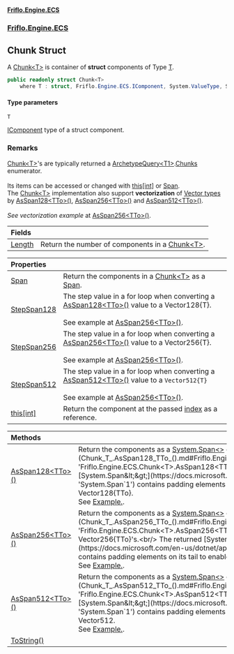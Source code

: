 #### [Friflo.Engine.ECS](index.md 'index')
### [Friflo.Engine.ECS](Friflo.Engine.ECS.md 'Friflo.Engine.ECS')

## Chunk<T> Struct

A [Chunk&lt;T&gt;](Chunk_T_.md 'Friflo.Engine.ECS.Chunk<T>') is container of <b>struct</b> components of Type [T](Chunk_T_.md#Friflo.Engine.ECS.Chunk_T_.T 'Friflo.Engine.ECS.Chunk<T>.T').

```csharp
public readonly struct Chunk<T>
    where T : struct, Friflo.Engine.ECS.IComponent, System.ValueType, System.ValueType
```
#### Type parameters

<a name='Friflo.Engine.ECS.Chunk_T_.T'></a>

`T`

[IComponent](IComponent.md 'Friflo.Engine.ECS.IComponent') type of a struct component.

### Remarks
[Chunk&lt;T&gt;](Chunk_T_.md 'Friflo.Engine.ECS.Chunk<T>')'s are typically returned a [ArchetypeQuery&lt;T1&gt;](ArchetypeQuery_T1_.md 'Friflo.Engine.ECS.ArchetypeQuery<T1>').[Chunks](ArchetypeQuery_T1_.Chunks.md 'Friflo.Engine.ECS.ArchetypeQuery<T1>.Chunks') enumerator.<br/><br/>
            Its items can be accessed or changed with [this[int]](Chunk_T_.this[int].md 'Friflo.Engine.ECS.Chunk<T>.this[int]') or [Span](Chunk_T_.Span.md 'Friflo.Engine.ECS.Chunk<T>.Span').<br/>
            The [Chunk&lt;T&gt;](Chunk_T_.md 'Friflo.Engine.ECS.Chunk<T>') implementation also support <b>vectorization</b>
            of <a href="https://github.com/dotnet/runtime/blob/main/docs/coding-guidelines/vectorization-guidelines.md">Vector types</a><br/>
            by [AsSpan128&lt;TTo&gt;()](Chunk_T_.AsSpan128_TTo_().md 'Friflo.Engine.ECS.Chunk<T>.AsSpan128<TTo>()'), [AsSpan256&lt;TTo&gt;()](Chunk_T_.AsSpan256_TTo_().md 'Friflo.Engine.ECS.Chunk<T>.AsSpan256<TTo>()') and [AsSpan512&lt;TTo&gt;()](Chunk_T_.AsSpan512_TTo_().md 'Friflo.Engine.ECS.Chunk<T>.AsSpan512<TTo>()').
            <br/><br/><i>See vectorization example</i> at [AsSpan256&lt;TTo&gt;()](Chunk_T_.AsSpan256_TTo_().md 'Friflo.Engine.ECS.Chunk<T>.AsSpan256<TTo>()').

| Fields | |
| :--- | :--- |
| [Length](Chunk_T_.Length.md 'Friflo.Engine.ECS.Chunk<T>.Length') | Return the number of components in a [Chunk&lt;T&gt;](Chunk_T_.md 'Friflo.Engine.ECS.Chunk<T>'). |

| Properties | |
| :--- | :--- |
| [Span](Chunk_T_.Span.md 'Friflo.Engine.ECS.Chunk<T>.Span') | Return the components in a [Chunk&lt;T&gt;](Chunk_T_.md 'Friflo.Engine.ECS.Chunk<T>') as a [Span](Chunk_T_.Span.md 'Friflo.Engine.ECS.Chunk<T>.Span'). |
| [StepSpan128](Chunk_T_.StepSpan128.md 'Friflo.Engine.ECS.Chunk<T>.StepSpan128') | The step value in a for loop when converting a [AsSpan128&lt;TTo&gt;()](Chunk_T_.AsSpan128_TTo_().md 'Friflo.Engine.ECS.Chunk<T>.AsSpan128<TTo>()') value to a Vector128{T}. <br/><br/> See example at [AsSpan256&lt;TTo&gt;()](Chunk_T_.AsSpan256_TTo_().md 'Friflo.Engine.ECS.Chunk<T>.AsSpan256<TTo>()'). |
| [StepSpan256](Chunk_T_.StepSpan256.md 'Friflo.Engine.ECS.Chunk<T>.StepSpan256') | The step value in a for loop when converting a [AsSpan256&lt;TTo&gt;()](Chunk_T_.AsSpan256_TTo_().md 'Friflo.Engine.ECS.Chunk<T>.AsSpan256<TTo>()') value to a Vector256{T}. <br/><br/> See example at [AsSpan256&lt;TTo&gt;()](Chunk_T_.AsSpan256_TTo_().md 'Friflo.Engine.ECS.Chunk<T>.AsSpan256<TTo>()'). |
| [StepSpan512](Chunk_T_.StepSpan512.md 'Friflo.Engine.ECS.Chunk<T>.StepSpan512') | The step value in a for loop when converting a [AsSpan512&lt;TTo&gt;()](Chunk_T_.AsSpan512_TTo_().md 'Friflo.Engine.ECS.Chunk<T>.AsSpan512<TTo>()') value to a `Vector512{T}`<br/><br/> See example at [AsSpan256&lt;TTo&gt;()](Chunk_T_.AsSpan256_TTo_().md 'Friflo.Engine.ECS.Chunk<T>.AsSpan256<TTo>()'). |
| [this[int]](Chunk_T_.this[int].md 'Friflo.Engine.ECS.Chunk<T>.this[int]') | Return the component at the passed [index](Chunk_T_.this[int].md#Friflo.Engine.ECS.Chunk_T_.this[int].index 'Friflo.Engine.ECS.Chunk<T>.this[int].index') as a reference. |

| Methods | |
| :--- | :--- |
| [AsSpan128&lt;TTo&gt;()](Chunk_T_.AsSpan128_TTo_().md 'Friflo.Engine.ECS.Chunk<T>.AsSpan128<TTo>()') | Return the components as a [System.Span&lt;&gt;](https://docs.microsoft.com/en-us/dotnet/api/System.Span-1 'System.Span`1') of type [TTo](Chunk_T_.AsSpan128_TTo_().md#Friflo.Engine.ECS.Chunk_T_.AsSpan128_TTo_().TTo 'Friflo.Engine.ECS.Chunk<T>.AsSpan128<TTo>().TTo').<br/> The returned [System.Span&lt;&gt;](https://docs.microsoft.com/en-us/dotnet/api/System.Span-1 'System.Span`1') contains padding elements on its tail to enable assignment to Vector128{TTo}.<br/> See <a href="https://github.com/friflo/Friflo.Json.Fliox/wiki/Examples-~-Optimization#query-vectorization---simd">Example.</a>. |
| [AsSpan256&lt;TTo&gt;()](Chunk_T_.AsSpan256_TTo_().md 'Friflo.Engine.ECS.Chunk<T>.AsSpan256<TTo>()') | Return the components as a [System.Span&lt;&gt;](https://docs.microsoft.com/en-us/dotnet/api/System.Span-1 'System.Span`1') of type [TTo](Chunk_T_.AsSpan256_TTo_().md#Friflo.Engine.ECS.Chunk_T_.AsSpan256_TTo_().TTo 'Friflo.Engine.ECS.Chunk<T>.AsSpan256<TTo>().TTo') - which can be assigned to Vector256{TTo}'s.<br/> The returned [System.Span&lt;&gt;](https://docs.microsoft.com/en-us/dotnet/api/System.Span-1 'System.Span`1') contains padding elements on its tail to enable safe conversion to a Vector256{TTo}.<br/> See <a href="https://github.com/friflo/Friflo.Json.Fliox/wiki/Examples-~-Optimization#query-vectorization---simd">Example.</a>. |
| [AsSpan512&lt;TTo&gt;()](Chunk_T_.AsSpan512_TTo_().md 'Friflo.Engine.ECS.Chunk<T>.AsSpan512<TTo>()') | Return the components as a [System.Span&lt;&gt;](https://docs.microsoft.com/en-us/dotnet/api/System.Span-1 'System.Span`1') of type [TTo](Chunk_T_.AsSpan512_TTo_().md#Friflo.Engine.ECS.Chunk_T_.AsSpan512_TTo_().TTo 'Friflo.Engine.ECS.Chunk<T>.AsSpan512<TTo>().TTo').<br/> The returned [System.Span&lt;&gt;](https://docs.microsoft.com/en-us/dotnet/api/System.Span-1 'System.Span`1') contains padding elements on its tail to enable assignment to Vector512.<br/>  See <a href="https://github.com/friflo/Friflo.Json.Fliox/wiki/Examples-~-Optimization#query-vectorization---simd">Example.</a>. |
| [ToString()](Chunk_T_.ToString().md 'Friflo.Engine.ECS.Chunk<T>.ToString()') | |
